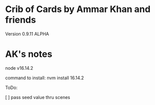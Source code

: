 # Crib of Cards by Ammar Khan and friends
Version 0.9.11 ALPHA

# AK's notes
node v16.14.2

command to install:
nvm install 16.14.2

ToDo:

[ ] pass seed value thru scenes
